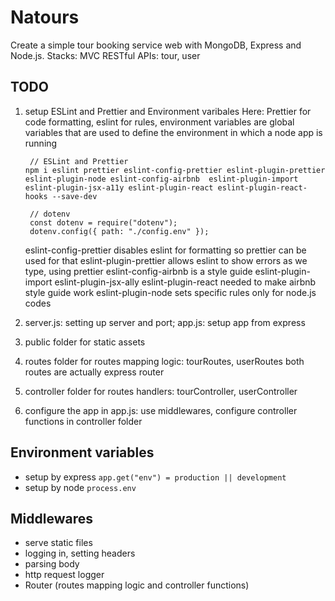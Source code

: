 # Natours

Create a simple tour booking service web with MongoDB, Express and Node.js.
Stacks:
MVC
RESTful APIs: tour, user

## TODO

1. setup ESLint and Prettier and Environment varibales
   Here: Prettier for code formatting, eslint for rules, environment variables are global variables that are used to define the environment in which a node app is running

   ```
    // ESLint and Prettier
   npm i eslint prettier eslint-config-prettier eslint-plugin-prettier eslint-plugin-node eslint-config-airbnb  eslint-plugin-import eslint-plugin-jsx-a11y eslint-plugin-react eslint-plugin-react-hooks --save-dev

    // dotenv
    const dotenv = require("dotenv");
    dotenv.config({ path: "./config.env" });
   ```

   eslint-config-prettier disables eslint for formatting so prettier can be used for that
   eslint-plugin-prettier allows eslint to show errors as we type, using prettier
   eslint-config-airbnb is a style guide
   eslint-plugin-import eslint-plugin-jsx-ally eslint-plugin-react needed to make airbnb style guide work
   eslint-plugin-node sets specific rules only for node.js codes

2. server.js: setting up server and port; app.js: setup app from express
3. public folder for static assets
4. routes folder for routes mapping logic: tourRoutes, userRoutes
   both routes are actually express router
5. controller folder for routes handlers: tourController, userController
6. configure the app in app.js: use middlewares, configure controller functions in controller folder

## Environment variables

- setup by express
  `app.get("env") = production || development`
- setup by node
  `process.env`

## Middlewares

- serve static files
- logging in, setting headers
- parsing body
- http request logger
- Router (routes mapping logic and controller functions)
